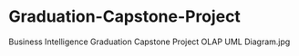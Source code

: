 # Graduation-Capstone-Project
Business Intelligence Graduation Capstone Project
OLAP UML Diagram.jpg
